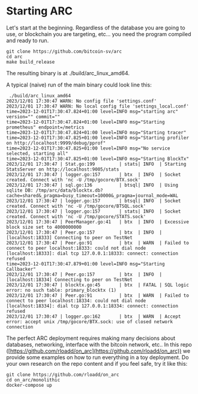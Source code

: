 # Starting ARC


Let's start at the beginning. Regardless of the database you are going to use, or blockchain you are targeting, etc... you need the program compiled and ready to run.

```
git clone https://github.com/bitcoin-sv/arc
cd arc
make build_release
```


The resulting binary is at  ./build/arc_linux_amd64. 

A typical (naive) run of the main binary could look line this:

```
 ./build/arc_linux_amd64 
2023/12/01 17:30:47 WARN: No config file 'settings.conf'
2023/12/01 17:30:47 WARN: No local config file 'settings_local.conf'
time=2023-12-01T17:30:47.824+01:00 level=INFO msg="starting arc" version="" commit=""
time=2023-12-01T17:30:47.824+01:00 level=INFO msg="Starting prometheus" endpoint=/metrics
time=2023-12-01T17:30:47.824+01:00 level=INFO msg="Starting tracer"
time=2023-12-01T17:30:47.825+01:00 level=INFO msg="Starting profiler on http://localhost:9999/debug/pprof"
time=2023-12-01T17:30:47.825+01:00 level=INFO msg="No service selected, starting all"
time=2023-12-01T17:30:47.825+01:00 level=INFO msg="Starting BlockTx"
2023/12/01 17:30:47 | Stat.go:199         | stats| INFO  | Starting StatsServer on http://localhost:9005/stats
2023/12/01 17:30:47 | logger.go:157       | btx  | INFO  | Socket created. Connect with 'nc -U /tmp/gocore/BTX.sock'
2023/12/01 17:30:47 | sql.go:136          | btsql| INFO  | Using sqlite DB: /tmp/arc/data/blocktx.db?cache=shared&_pragma=busy_timeout=10000&_pragma=journal_mode=WAL
2023/12/01 17:30:47 | logger.go:157       | btsql| INFO  | Socket created. Connect with 'nc -U /tmp/gocore/BTSQL.sock'
2023/12/01 17:30:47 | logger.go:157       | stats| INFO  | Socket created. Connect with 'nc -U /tmp/gocore/STATS.sock'
2023/12/01 17:30:47 | PeerManager.go:41   | btx  | INFO  | Excessive block size set to 4000000000
2023/12/01 17:30:47 | Peer.go:157         | btx  | INFO  | [localhost:18333] Connecting to peer on TestNet
2023/12/01 17:30:47 | Peer.go:91          | btx  | WARN  | Failed to connect to peer localhost:18333: could not dial node [localhost:18333]: dial tcp 127.0.0.1:18333: connect: connection refused
time=2023-12-01T17:30:47.879+01:00 level=INFO msg="Starting Callbacker"
2023/12/01 17:30:47 | Peer.go:157         | btx  | INFO  | [localhost:18334] Connecting to peer on TestNet
2023/12/01 17:30:47 | blocktx.go:45       | btx  | FATAL | SQL logic error: no such table: primary_blocktx (1)
2023/12/01 17:30:47 | Peer.go:91          | btx  | WARN  | Failed to connect to peer localhost:18334: could not dial node [localhost:18334]: dial tcp 127.0.0.1:18334: connect: connection refused
2023/12/01 17:30:47 | logger.go:162       | btx  | WARN  | Accept error: accept unix /tmp/gocore/BTX.sock: use of closed network connection
```


The perfect ARC deployment requires making many decisions about databases, networking, interface with the bitcoin network, etc.. In this repo ([https://github.com/rloadd/on_arc](https://github.com/rloadd/on_arc)) we provide some examples on how to run everything in a toy deployment. Do your own research on the repo content and if you feel safe, try it like this:



```
git clone https://github.com/rloadd/on_arc
cd on_arc/monolithic
docker-compose up 

```





